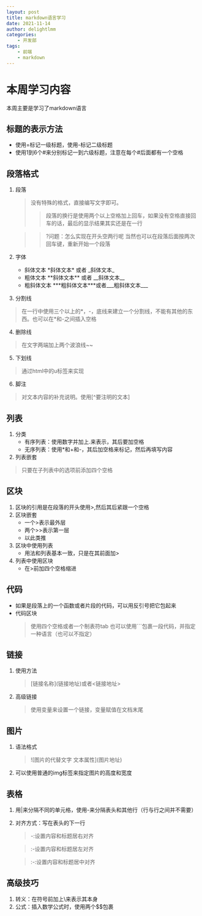 ```yaml
---
layout: post
title: markdown语言学习
date: 2021-11-14
author: delightlmm
categories:
    - 开发部
tags:
    - 前端
    - markdown
---
```

# 本周学习内容
本周主要是学习了markdown语言  

## 标题的表示方法
* 使用=标记一级标题，使用-标记二级标题
* 使用1到6个#来分别标记一到六级标题，注意在每个#后面都有一个空格


## 段落格式
1. 段落
    > 没有特殊的格式，直接编写文字即可。
    >> 段落的换行是使用两个以上空格加上回车，如果没有空格直接回车的话，最后的显示结果其实还是在一行  

    >> ?问题：怎么实现在开头空两行呢
    >当然也可以在段落后面按两次回车键，重新开始一个段落
2. 字体
    * 斜体文本 \*斜体文本\* 或者 \_斜体文本\_
    * 粗体文本 \*\*斜体文本\*\* 或者 \_\_斜体文本\_\_
    * 粗斜体文本 \*\*\*粗斜体文本\*\*\*或者\_\_\_粗斜体文本\_\_\_
3. 分割线
> 在一行中使用三个以上的*，-，底线来建立一个分割线，不能有其他的东西。也可以在*和-之间插入空格
4. 删除线
> 在文字两端加上两个波浪线~~
5. 下划线
> 通过html中的u标签来实现
6. 脚注
> 对文本内容的补充说明。使用\[^要注明的文本\]


## 列表
1. 分类
    * 有序列表：使用数字并加上.来表示，其后要加空格
    * 无序列表：使用*和+和-，其后加空格来标记，然后再填写内容
2. 列表嵌套
> 只要在子列表中的选项前添加四个空格


## 区块
1. 区块的引用是在段落的开头使用>,然后其后紧跟一个空格
2. 区块嵌套
    * 一个>表示最外层
    * 两个>>表示第一层
    * 以此类推
3. 区块中使用列表
    * 用法和列表基本一致，只是在其前面加>
4. 列表中使用区块
    * 在>前加四个空格缩进
	
	
## 代码
* 如果是段落上的一个函数或者片段的代码，可以用反引号把它包起来
* 代码区块
    > 使用四个空格或者一个制表符tab
    > 也可以使用```包裹一段代码，并指定一种语言（也可以不指定）
	
	
## 链接
1. 使用方法
    > \[链接名称\]\(链接地址\)或者<链接地址>
2. 高级链接
    > 使用变量来设置一个链接，变量赋值在文档末尾
	
	
## 图片
1. 语法格式
    > \!\[图片的代替文字 文本属性\]\(图片地址\)
2. 可以使用普通的img标签来指定图片的高度和宽度


## 表格
1. 用|来分隔不同的单元格，使用-来分隔表头和其他行（行与行之间并不需要）
2. 对齐方式：写在表头的下一行
    > -:设置内容和标题居右对齐  

    > :-设置内容和标题居左对齐  
    
    > :-:设置内容和标题居中对齐
	
	
## 高级技巧
1. 转义：在符号前加上\来表示其本身
2. 公式：插入数学公式时，使用两个$$包裹